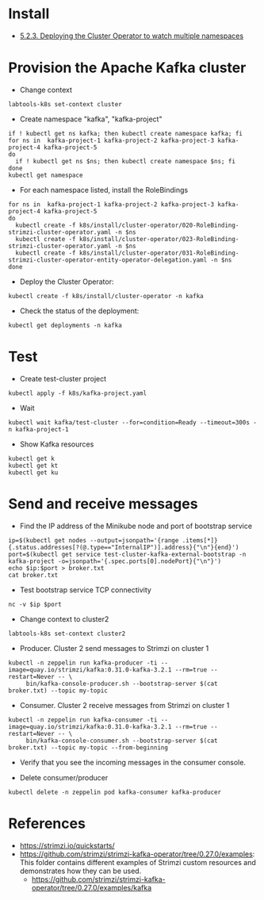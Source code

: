 # Install
   * [5.2.3. Deploying the Cluster Operator to watch multiple namespaces](https://strimzi.io/docs/operators/latest/deploying.html#deploying-cluster-operator-to-watch-multiple-namespaces-str)

# Provision the Apache Kafka cluster
   * Change context
```shell
labtools-k8s set-context cluster
```
   * Create namespace "kafka", "kafka-project"
```shell
if ! kubectl get ns kafka; then kubectl create namespace kafka; fi
for ns in  kafka-project-1 kafka-project-2 kafka-project-3 kafka-project-4 kafka-project-5
do 
  if ! kubectl get ns $ns; then kubectl create namespace $ns; fi
done
kubectl get namespace
```
   * For each namespace listed, install the RoleBindings
```shell
for ns in  kafka-project-1 kafka-project-2 kafka-project-3 kafka-project-4 kafka-project-5
do 
  kubectl create -f k8s/install/cluster-operator/020-RoleBinding-strimzi-cluster-operator.yaml -n $ns
  kubectl create -f k8s/install/cluster-operator/023-RoleBinding-strimzi-cluster-operator.yaml -n $ns
  kubectl create -f k8s/install/cluster-operator/031-RoleBinding-strimzi-cluster-operator-entity-operator-delegation.yaml -n $ns
done
```

   * Deploy the Cluster Operator:
```shell
kubectl create -f k8s/install/cluster-operator -n kafka
```

   * Check the status of the deployment:
```shell
kubectl get deployments -n kafka
```







# Test
   * Create test-cluster project
```shell
kubectl apply -f k8s/kafka-project.yaml
```
 
   * Wait
```shell
kubectl wait kafka/test-cluster --for=condition=Ready --timeout=300s -n kafka-project-1
```

   * Show Kafka resources
```shell
kubectl get k
kubectl get kt
kubectl get ku
```


# Send and receive messages
   * Find the IP address of the Minikube node and port of bootstrap service
```shell
ip=$(kubectl get nodes --output=jsonpath='{range .items[*]}{.status.addresses[?(@.type=="InternalIP")].address}{"\n"}{end}')
port=$(kubectl get service test-cluster-kafka-external-bootstrap -n kafka-project -o=jsonpath='{.spec.ports[0].nodePort}{"\n"}')
echo $ip:$port > broker.txt
cat broker.txt
```

   * Test bootstrap service TCP connectivity
```shell
nc -v $ip $port
```

   * Change context to cluster2
```shell
labtools-k8s set-context cluster2
```

   * Producer. Cluster 2 send messages to Strimzi on cluster 1
```shell
kubectl -n zeppelin run kafka-producer -ti --image=quay.io/strimzi/kafka:0.31.0-kafka-3.2.1 --rm=true --restart=Never -- \
     bin/kafka-console-producer.sh --bootstrap-server $(cat broker.txt) --topic my-topic
```

   * Consumer. Cluster 2 receive messages from Strimzi on cluster 1
```shell
kubectl -n zeppelin run kafka-consumer -ti --image=quay.io/strimzi/kafka:0.31.0-kafka-3.2.1 --rm=true --restart=Never -- \
     bin/kafka-console-consumer.sh --bootstrap-server $(cat broker.txt) --topic my-topic --from-beginning
```

   * Verify that you see the incoming messages in the consumer console.

   * Delete consumer/producer
```shell
kubectl delete -n zeppelin pod kafka-consumer kafka-producer
```

# References
   * https://strimzi.io/quickstarts/
   * https://github.com/strimzi/strimzi-kafka-operator/tree/0.27.0/examples: This folder contains different examples of Strimzi custom resources and demonstrates how they can be used.
      * https://github.com/strimzi/strimzi-kafka-operator/tree/0.27.0/examples/kafka
    